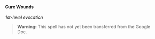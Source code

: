 #### Cure Wounds
<!-- markdownlint-disable-next-line no-emphasis-as-heading -->
_1st-level evocation_

> **Warning:**
> This spell has not yet been transferred from the Google Doc.
